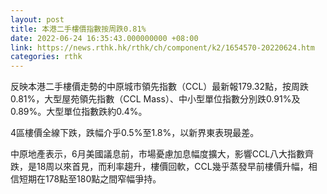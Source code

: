 ```yaml
---
layout: post
title: 本港二手樓價指數按周跌0.81%
date: 2022-06-24 16:35:43.000000000 +08:00
link: https://news.rthk.hk/rthk/ch/component/k2/1654570-20220624.htm
categories: rthk
---
```


反映本港二手樓價走勢的中原城市領先指數（CCL）最新報179.32點，按周跌0.81%，大型屋苑領先指數（CCL Mass）、中小型單位指數分別跌0.91%及0.89%。大型單位指數跌約0.4%。

4區樓價全線下跌，跌幅介乎0.5%至1.8%，以新界東表現最差。

中原地產表示，6月美國議息前，市場憂慮加息幅度擴大，影響CCL八大指數齊跌，是18周以來首見，而利率趨升，樓價回軟，CCL幾乎蒸發早前樓價升幅，相信短期在178點至180點之間窄幅爭持。
